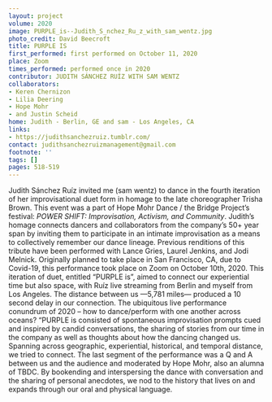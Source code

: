 ```yaml
---
layout: project
volume: 2020
image: PURPLE_is--Judith_S_nchez_Ru_z_with_sam_wentz.jpg
photo_credit: David Beecroft
title: PURPLE IS
first_performed: first performed on October 11, 2020
place: Zoom
times_performed: performed once in 2020
contributor: JUDITH SÁNCHEZ RUÍZ WITH SAM WENTZ
collaborators:
- Keren Chernizon
- Lilia Deering
- Hope Mohr
- and Justin Scheid
home: Judith - Berlin, GE and sam - Los Angeles, CA
links:
- https://judithsanchezruiz.tumblr.com/
contact: judithsanchezruizmanagement@gmail.com
footnote: ''
tags: []
pages: 518-519
---
```



Judith Sánchez Ruíz invited me (sam wentz) to dance in the fourth iteration of her improvisational duet form in homage to the late choreographer Trisha Brown. This event was a part of Hope Mohr Dance / the Bridge Project’s festival: *POWER SHIFT: Improvisation, Activism, and Community*. Judith’s homage connects dancers and collaborators from the company’s 50+ year span by inviting them to participate in an intimate improvisation as a means to collectively remember our dance lineage. Previous renditions of this tribute have been performed with Lance Gries, Laurel Jenkins, and Jodi Melnick. Originally planned to take place in San Francisco, CA, due to Covid-19, this performance took place on Zoom on October 10th, 2020.
This iteration of duet, entitled “PURPLE is”, aimed to connect our experiential time but also space, with Ruíz live streaming from Berlin and myself from Los Angeles. The distance between us —5,781 miles— produced a 10 second delay in our connection. The ubiquitous live performance conundrum of 2020 – how to dance/perform with one another across oceans? “PURPLE is consisted of spontaneous improvisation prompts cued and inspired by candid conversations, the sharing of stories from our time in the company as well as thoughts about how the dancing changed us. Spanning across geographic, experiential, historical, and temporal distance, we tried to connect.
The last segment of the performance was a Q and A between us and the audience and moderated by Hope Mohr, also an alumna of TBDC. By bookending and interspersing the dance with conversation and the sharing of personal anecdotes, we nod to the history that lives on and expands through our oral and physical language.
